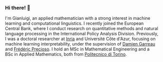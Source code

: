 ### Hi there! 👋 
I'm Gianluigi, an applied mathematician with a strong interest in machine learning and computational linguistics. 
I recently joined the European Central Bank, where I conduct research on quantitative methods and natural language processing in the International Policy Analysis Division. 
Previously, I was a doctoral researcher at [Inria](https://inria.fr) and Université Côte d'Azur, focusing on machine learning interpretability, under the supervision of [Damien Garreau](https://sites.google.com/view/damien-garreau/home) and [Frédéric Precioso](https://www.i3s.unice.fr/~precioso). 
I hold an MSc in Mathematical Engineering and a BSc in Applied Mathematics, both from [Politecnico di Torino](https://www.polito.it/). 
